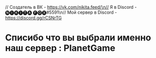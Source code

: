 // Создатель в ВК - https://vk.com/nikita.feed/\n// Я в Discord - 🅝🅘🅚🅘🅣🅐 🅕🅞🅧#5591\n// Мой сервер в Discord - https://discord.gg/rCSNrTG

# Списибо что вы выбрали именно наш сервер : PlanetGame
